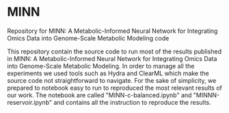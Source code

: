 # MINN
Repository for MINN: A Metabolic-Informed Neural Network for Integrating Omics Data into Genome-Scale Metabolic Modeling code

This repository contain the source code to run most of the results published in MINN: A Metabolic-Informed Neural Network for Integrating Omics Data into Genome-Scale Metabolic Modeling. In order to manage all the experiments we used tools such as Hydra and ClearML which make the source code not straightforward to navigate. For the sake of simplicity, we prepared to notebook easy to run to reproduced the most relevant results of our work. The notebook are called "MINN-c-balanced.ipynb" and "MINNN-reservoir.ipynb" and contains all the instruction to reproduce the results.
